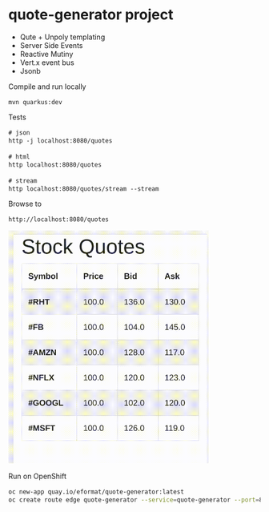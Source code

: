 # quote-generator project

- Qute + Unpoly templating
- Server Side Events
- Reactive Mutiny
- Vert.x event bus
- Jsonb

Compile and run locally
```
mvn quarkus:dev
```

Tests
```
# json
http -j localhost:8080/quotes

# html
http localhost:8080/quotes

# stream
http localhost:8080/quotes/stream --stream
```

Browse to
```bash
http://localhost:8080/quotes
```

<img src="images/quotes.gif" width="400">

Run on OpenShift
```bash
oc new-app quay.io/eformat/quote-generator:latest
oc create route edge quote-generator --service=quote-generator --port=8080
```
